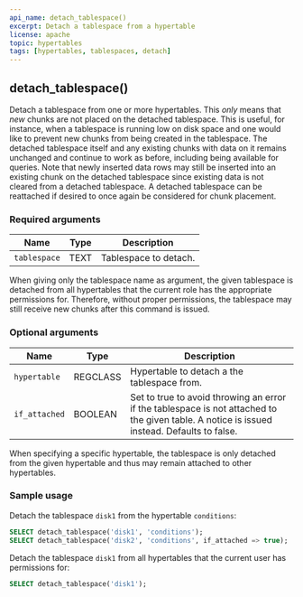 ```yaml
---
api_name: detach_tablespace()
excerpt: Detach a tablespace from a hypertable
license: apache
topic: hypertables
tags: [hypertables, tablespaces, detach]
---
```


## detach_tablespace()

Detach a tablespace from one or more hypertables. This _only_ means
that _new_ chunks are not placed on the detached tablespace. This
is useful, for instance, when a tablespace is running low on disk
space and one would like to prevent new chunks from being created in
the tablespace. The detached tablespace itself and any existing chunks
with data on it remains unchanged and continue to work as
before, including being available for queries. Note that newly
inserted data rows may still be inserted into an existing chunk on the
detached tablespace since existing data is not cleared from a detached
tablespace. A detached tablespace can be reattached if desired to once
again be considered for chunk placement.

### Required arguments

|Name|Type|Description|
|---|---|---|
| `tablespace` | TEXT | Tablespace to detach.|

When giving only the tablespace name as argument, the given tablespace
is detached from all hypertables that the current role has the
appropriate permissions for. Therefore, without proper permissions,
the tablespace may still receive new chunks after this command
is issued.


### Optional arguments

|Name|Type|Description|
|---|---|---|
| `hypertable` | REGCLASS | Hypertable to detach a the tablespace from.|
| `if_attached` | BOOLEAN | Set to true to avoid throwing an error if the tablespace is not attached to the given table. A notice is issued instead. Defaults to false. |


When specifying a specific hypertable, the tablespace is only
detached from the given hypertable and thus may remain attached to
other hypertables.

### Sample usage

Detach the tablespace `disk1` from the hypertable `conditions`:

```sql
SELECT detach_tablespace('disk1', 'conditions');
SELECT detach_tablespace('disk2', 'conditions', if_attached => true);
```

Detach the tablespace `disk1` from all hypertables that the current
user has permissions for:

```sql
SELECT detach_tablespace('disk1');
```
